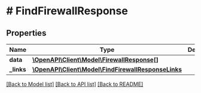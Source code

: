# # FindFirewallResponse

## Properties

Name | Type | Description | Notes
------------ | ------------- | ------------- | -------------
**data** | [**\OpenAPI\Client\Model\FirewallResponse[]**](FirewallResponse.md) |  |
**_links** | [**\OpenAPI\Client\Model\FindFirewallResponseLinks**](FindFirewallResponseLinks.md) |  |

[[Back to Model list]](../../README.md#models) [[Back to API list]](../../README.md#endpoints) [[Back to README]](../../README.md)
